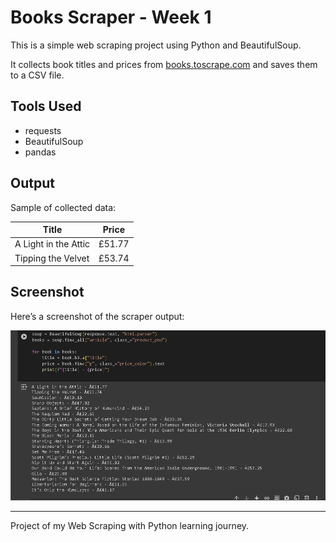 # Books Scraper - Week 1

This is a simple web scraping project using Python and BeautifulSoup.

It collects book titles and prices from [books.toscrape.com](http://books.toscrape.com) and saves them to a CSV file.

## Tools Used
- requests
- BeautifulSoup
- pandas

## Output
Sample of collected data:

| Title | Price |
|-------|-------|
| A Light in the Attic | £51.77 |
| Tipping the Velvet | £53.74 |

## Screenshot

Here’s a screenshot of the scraper output:

![screenshot](screenshot.PNG)  

---
Project of my Web Scraping with Python learning journey.

